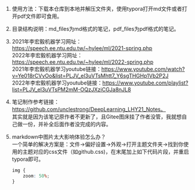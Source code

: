 1. 使用方法：下载本仓库到本地并解压文件夹，使用typora打开md文件或者打开pdf文件即可食用。

2. 目录结构说明：md_files为md格式的笔记，pdf_files为pdf格式的笔记。

2. 2021年李宏毅机器学习网址：https://speech.ee.ntu.edu.tw/~hylee/ml/2021-spring.php  
   2022年李宏毅机器学习网址：https://speech.ee.ntu.edu.tw/~hylee/ml/2022-spring.php  
   2021年李宏毅机器学习youtube链接：https://www.youtube.com/watch?v=Ye018rCVvOo&list=PLJV_el3uVTsMhtt7_Y6sgTHGHp1Vb2P2J  
   2022年李宏毅机器学习youtube链接：https://www.youtube.com/playlist?list=PLJV_el3uVTsPM2mM-OQzJXziCGJa8nJL8

3. 笔记制作参考链接：https://github.com/unclestrong/DeepLearning_LHY21_Notes。  
    其实就是因为该笔记原作者不更新了，且Gitee图床挂了作者没管，我就想自己做一份，并补全后面作者没完成的内容。

4. markdown中图片太大影响体验怎么办？  
   一个简单的解决方案是：文件->偏好设置->外观->打开主题文件夹->找到你使用的主题对应的css文件（如github.css)，在末尾加上如下代码片段，并重启typora即可。
   ```css
   img {
       zoom: 50%;
   }
   ```
